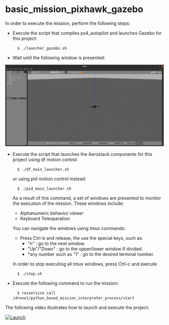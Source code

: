 # basic_mission_pixhawk_gazebo

In order to execute the mission, perform the following steps:

- Execute the script that compiles px4_autopilot and launches Gazebo for this project:

        $ ./launcher_gazebo.sh

- Wait until the following window is presented:

<img src="https://github.com/aerostack/basic_mission_pixhawk_gazebo/blob/v5-libeccio/docs/gazebobasicmission.png" width=600>

- Execute the script that launches the Aerostack components for this project using df motion control:

        $ ./df_main_launcher.sh

	or using pid motion control instead:

	    $ ./pid_main_launcher.sh

  As a result of this command, a set of windows are presented to monitor the execution of the mission. These windows include:
  - Alphanumeric behavior viewer
  - Keyboard Teleoperation

  You can navigate the windows using tmux commands:
  - Press Ctrl-b and release, the use the special keys, such as:
	- "n" : go to the next window.
	- "Up"/"Down" : go to the upper/lower window if divided.
	- *any number such as "1" : go to the desired terminal number.

  In order to stop executing all tmux windows, press Ctrl-c and execute

	    $ ./stop.sh

- Execute the following command to run the mission:

        $ rosservice call /drone1/python_based_mission_interpreter_process/start

The following video illustrates how to launch and execute the project:

[ ![Launch](https://img.youtube.com/vi/K_o4Vcv4A9I/0.jpg)](https://www.youtube.com/watch?v=K_o4Vcv4A9I)

